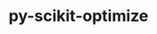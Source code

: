 ---
title: "py-scikit-optimize"
layout: cache
categories: [package, develop]
meta: {"versions": ["0.9.0"], "compilers": ["gcc@=11.1.0", "gcc@=11.4.0", "gcc@=9.4.0", "oneapi@=2023.2.0", "oneapi@=2023.2.1"], "oss": ["ubuntu20.04"], "platforms": ["linux"], "targets": ["aarch64", "neoverse_v1", "ppc64le", "x86_64_v3"], "stacks": ["e4s", "e4s-arm", "e4s-neoverse_v1", "e4s-oneapi", "e4s-power", "root"], "num_specs": 96, "num_specs_by_stack": {"e4s-arm": 10, "root": 96, "e4s-neoverse_v1": 13, "e4s-power": 25, "e4s": 22, "e4s-oneapi": 26}}
spec_details: [{"hash": "ignj5ngmscpffqz3t645jokeskk6sgs4", "compiler": "gcc@=11.4.0", "versions": ["0.9.0"], "os": "ubuntu20.04", "platform": "linux", "target": "aarch64", "variants": ["build_system=python_pip", "patches=21f43c9", "+plots"], "stacks": ["e4s-arm", "root"], "size": "-", "tarball": "https://binaries.spack.io/develop/build_cache/linux-ubuntu20.04-aarch64/gcc-11.4.0/py-scikit-optimize-0.9.0/linux-ubuntu20.04-aarch64-gcc-11.4.0-py-scikit-optimize-0.9.0-ignj5ngmscpffqz3t645jokeskk6sgs4.spack"}, {"hash": "rl2klfagx5syjgapat5ss6lr4p7snta7", "compiler": "gcc@=11.4.0", "versions": ["0.9.0"], "os": "ubuntu20.04", "platform": "linux", "target": "aarch64", "variants": ["build_system=python_pip", "patches=21f43c9", "+plots"], "stacks": ["e4s-arm", "root"], "size": "-", "tarball": "https://binaries.spack.io/develop/build_cache/linux-ubuntu20.04-aarch64/gcc-11.4.0/py-scikit-optimize-0.9.0/linux-ubuntu20.04-aarch64-gcc-11.4.0-py-scikit-optimize-0.9.0-rl2klfagx5syjgapat5ss6lr4p7snta7.spack"}, {"hash": "43fnstl73p2hewftf42f6bmxvawtt6ai", "compiler": "gcc@=11.4.0", "versions": ["0.9.0"], "os": "ubuntu20.04", "platform": "linux", "target": "aarch64", "variants": ["build_system=python_pip", "patches=21f43c9", "+plots"], "stacks": ["e4s-arm", "root"], "size": "-", "tarball": "https://binaries.spack.io/develop/build_cache/linux-ubuntu20.04-aarch64/gcc-11.4.0/py-scikit-optimize-0.9.0/linux-ubuntu20.04-aarch64-gcc-11.4.0-py-scikit-optimize-0.9.0-43fnstl73p2hewftf42f6bmxvawtt6ai.spack"}, {"hash": "atlo2znl2x63u3niqty6mt7e2lyp5izd", "compiler": "gcc@=11.4.0", "versions": ["0.9.0"], "os": "ubuntu20.04", "platform": "linux", "target": "aarch64", "variants": ["build_system=python_pip", "patches=21f43c9", "+plots"], "stacks": ["e4s-arm", "root"], "size": "-", "tarball": "https://binaries.spack.io/develop/build_cache/linux-ubuntu20.04-aarch64/gcc-11.4.0/py-scikit-optimize-0.9.0/linux-ubuntu20.04-aarch64-gcc-11.4.0-py-scikit-optimize-0.9.0-atlo2znl2x63u3niqty6mt7e2lyp5izd.spack"}, {"hash": "m6a56q77ksixu5ejjagd4kw4lihmg6ej", "compiler": "gcc@=11.4.0", "versions": ["0.9.0"], "os": "ubuntu20.04", "platform": "linux", "target": "aarch64", "variants": ["build_system=python_pip", "patches=21f43c9", "+plots"], "stacks": ["e4s-arm", "root"], "size": "-", "tarball": "https://binaries.spack.io/develop/build_cache/linux-ubuntu20.04-aarch64/gcc-11.4.0/py-scikit-optimize-0.9.0/linux-ubuntu20.04-aarch64-gcc-11.4.0-py-scikit-optimize-0.9.0-m6a56q77ksixu5ejjagd4kw4lihmg6ej.spack"}, {"hash": "2derenjr3hdxjjct5p4rn46vvakz66fk", "compiler": "gcc@=11.4.0", "versions": ["0.9.0"], "os": "ubuntu20.04", "platform": "linux", "target": "aarch64", "variants": ["build_system=python_pip", "patches=21f43c9", "+plots"], "stacks": ["e4s-arm", "root"], "size": "-", "tarball": "https://binaries.spack.io/develop/build_cache/linux-ubuntu20.04-aarch64/gcc-11.4.0/py-scikit-optimize-0.9.0/linux-ubuntu20.04-aarch64-gcc-11.4.0-py-scikit-optimize-0.9.0-2derenjr3hdxjjct5p4rn46vvakz66fk.spack"}, {"hash": "5ejyfr3q3fhmtltl4hehlciynfc523om", "compiler": "gcc@=11.4.0", "versions": ["0.9.0"], "os": "ubuntu20.04", "platform": "linux", "target": "aarch64", "variants": ["build_system=python_pip", "patches=21f43c9", "+plots"], "stacks": ["e4s-arm", "root"], "size": "-", "tarball": "https://binaries.spack.io/develop/build_cache/linux-ubuntu20.04-aarch64/gcc-11.4.0/py-scikit-optimize-0.9.0/linux-ubuntu20.04-aarch64-gcc-11.4.0-py-scikit-optimize-0.9.0-5ejyfr3q3fhmtltl4hehlciynfc523om.spack"}, {"hash": "zr5qirflk5m3oc4k7xwem25lbmfksdbl", "compiler": "gcc@=11.4.0", "versions": ["0.9.0"], "os": "ubuntu20.04", "platform": "linux", "target": "aarch64", "variants": ["build_system=python_pip", "patches=21f43c9", "+plots"], "stacks": ["e4s-arm", "root"], "size": "-", "tarball": "https://binaries.spack.io/develop/build_cache/linux-ubuntu20.04-aarch64/gcc-11.4.0/py-scikit-optimize-0.9.0/linux-ubuntu20.04-aarch64-gcc-11.4.0-py-scikit-optimize-0.9.0-zr5qirflk5m3oc4k7xwem25lbmfksdbl.spack"}, {"hash": "zx763jprubrzo4nqmvanepveahhggnfp", "compiler": "gcc@=11.4.0", "versions": ["0.9.0"], "os": "ubuntu20.04", "platform": "linux", "target": "aarch64", "variants": ["build_system=python_pip", "patches=21f43c9", "+plots"], "stacks": ["e4s-arm", "root"], "size": "-", "tarball": "https://binaries.spack.io/develop/build_cache/linux-ubuntu20.04-aarch64/gcc-11.4.0/py-scikit-optimize-0.9.0/linux-ubuntu20.04-aarch64-gcc-11.4.0-py-scikit-optimize-0.9.0-zx763jprubrzo4nqmvanepveahhggnfp.spack"}, {"hash": "3cm46u5jeq4fwwr4porb6das4x6qd337", "compiler": "gcc@=11.4.0", "versions": ["0.9.0"], "os": "ubuntu20.04", "platform": "linux", "target": "aarch64", "variants": ["build_system=python_pip", "patches=21f43c9", "+plots"], "stacks": ["e4s-arm", "root"], "size": "-", "tarball": "https://binaries.spack.io/develop/build_cache/linux-ubuntu20.04-aarch64/gcc-11.4.0/py-scikit-optimize-0.9.0/linux-ubuntu20.04-aarch64-gcc-11.4.0-py-scikit-optimize-0.9.0-3cm46u5jeq4fwwr4porb6das4x6qd337.spack"}, {"hash": "npvh64drdb5pc3w75h3eqziagml3ncke", "compiler": "gcc@=11.4.0", "versions": ["0.9.0"], "os": "ubuntu20.04", "platform": "linux", "target": "neoverse_v1", "variants": ["build_system=python_pip", "patches=21f43c9", "+plots"], "stacks": ["e4s-neoverse_v1", "root"], "size": "-", "tarball": "https://binaries.spack.io/develop/build_cache/linux-ubuntu20.04-neoverse_v1/gcc-11.4.0/py-scikit-optimize-0.9.0/linux-ubuntu20.04-neoverse_v1-gcc-11.4.0-py-scikit-optimize-0.9.0-npvh64drdb5pc3w75h3eqziagml3ncke.spack"}, {"hash": "q2gehjpn25meh7loe3o3lurho3hmdk57", "compiler": "gcc@=11.4.0", "versions": ["0.9.0"], "os": "ubuntu20.04", "platform": "linux", "target": "neoverse_v1", "variants": ["build_system=python_pip", "patches=21f43c9", "+plots"], "stacks": ["e4s-neoverse_v1", "root"], "size": "-", "tarball": "https://binaries.spack.io/develop/build_cache/linux-ubuntu20.04-neoverse_v1/gcc-11.4.0/py-scikit-optimize-0.9.0/linux-ubuntu20.04-neoverse_v1-gcc-11.4.0-py-scikit-optimize-0.9.0-q2gehjpn25meh7loe3o3lurho3hmdk57.spack"}, {"hash": "vdg22buyx565gods4gmtlqjjwk6ywbtd", "compiler": "gcc@=11.4.0", "versions": ["0.9.0"], "os": "ubuntu20.04", "platform": "linux", "target": "neoverse_v1", "variants": ["build_system=python_pip", "patches=21f43c9", "+plots"], "stacks": ["e4s-neoverse_v1", "root"], "size": "-", "tarball": "https://binaries.spack.io/develop/build_cache/linux-ubuntu20.04-neoverse_v1/gcc-11.4.0/py-scikit-optimize-0.9.0/linux-ubuntu20.04-neoverse_v1-gcc-11.4.0-py-scikit-optimize-0.9.0-vdg22buyx565gods4gmtlqjjwk6ywbtd.spack"}, {"hash": "n52o2yxv6noq2prjvoh75kcxlhrs37tt", "compiler": "gcc@=11.4.0", "versions": ["0.9.0"], "os": "ubuntu20.04", "platform": "linux", "target": "neoverse_v1", "variants": ["build_system=python_pip", "patches=21f43c9", "+plots"], "stacks": ["e4s-neoverse_v1", "root"], "size": "-", "tarball": "https://binaries.spack.io/develop/build_cache/linux-ubuntu20.04-neoverse_v1/gcc-11.4.0/py-scikit-optimize-0.9.0/linux-ubuntu20.04-neoverse_v1-gcc-11.4.0-py-scikit-optimize-0.9.0-n52o2yxv6noq2prjvoh75kcxlhrs37tt.spack"}, {"hash": "zmw4l5hievo2aybubztfwzj74zyfcgrb", "compiler": "gcc@=11.4.0", "versions": ["0.9.0"], "os": "ubuntu20.04", "platform": "linux", "target": "neoverse_v1", "variants": ["build_system=python_pip", "patches=21f43c9", "+plots"], "stacks": ["e4s-neoverse_v1", "root"], "size": "-", "tarball": "https://binaries.spack.io/develop/build_cache/linux-ubuntu20.04-neoverse_v1/gcc-11.4.0/py-scikit-optimize-0.9.0/linux-ubuntu20.04-neoverse_v1-gcc-11.4.0-py-scikit-optimize-0.9.0-zmw4l5hievo2aybubztfwzj74zyfcgrb.spack"}, {"hash": "v5ulmjnjfpq3sob2jvpxncnho7fm2qxo", "compiler": "gcc@=11.4.0", "versions": ["0.9.0"], "os": "ubuntu20.04", "platform": "linux", "target": "neoverse_v1", "variants": ["build_system=python_pip", "patches=21f43c9", "+plots"], "stacks": ["e4s-neoverse_v1", "root"], "size": "-", "tarball": "https://binaries.spack.io/develop/build_cache/linux-ubuntu20.04-neoverse_v1/gcc-11.4.0/py-scikit-optimize-0.9.0/linux-ubuntu20.04-neoverse_v1-gcc-11.4.0-py-scikit-optimize-0.9.0-v5ulmjnjfpq3sob2jvpxncnho7fm2qxo.spack"}, {"hash": "a55oymah7gy25yros7jlrtcqlfnc2bn4", "compiler": "gcc@=11.4.0", "versions": ["0.9.0"], "os": "ubuntu20.04", "platform": "linux", "target": "neoverse_v1", "variants": ["build_system=python_pip", "patches=21f43c9", "+plots"], "stacks": ["e4s-neoverse_v1", "root"], "size": "-", "tarball": "https://binaries.spack.io/develop/build_cache/linux-ubuntu20.04-neoverse_v1/gcc-11.4.0/py-scikit-optimize-0.9.0/linux-ubuntu20.04-neoverse_v1-gcc-11.4.0-py-scikit-optimize-0.9.0-a55oymah7gy25yros7jlrtcqlfnc2bn4.spack"}, {"hash": "l6dmeyk5fwyr3i6bhnkxnzg3m7jljr4v", "compiler": "gcc@=11.4.0", "versions": ["0.9.0"], "os": "ubuntu20.04", "platform": "linux", "target": "neoverse_v1", "variants": ["build_system=python_pip", "patches=21f43c9", "+plots"], "stacks": ["e4s-neoverse_v1", "root"], "size": "-", "tarball": "https://binaries.spack.io/develop/build_cache/linux-ubuntu20.04-neoverse_v1/gcc-11.4.0/py-scikit-optimize-0.9.0/linux-ubuntu20.04-neoverse_v1-gcc-11.4.0-py-scikit-optimize-0.9.0-l6dmeyk5fwyr3i6bhnkxnzg3m7jljr4v.spack"}, {"hash": "ly2xgm5uid5sg3r6x7rs2twocqghxdh2", "compiler": "gcc@=11.4.0", "versions": ["0.9.0"], "os": "ubuntu20.04", "platform": "linux", "target": "neoverse_v1", "variants": ["build_system=python_pip", "patches=21f43c9", "+plots"], "stacks": ["e4s-neoverse_v1", "root"], "size": "-", "tarball": "https://binaries.spack.io/develop/build_cache/linux-ubuntu20.04-neoverse_v1/gcc-11.4.0/py-scikit-optimize-0.9.0/linux-ubuntu20.04-neoverse_v1-gcc-11.4.0-py-scikit-optimize-0.9.0-ly2xgm5uid5sg3r6x7rs2twocqghxdh2.spack"}, {"hash": "vk6lmjuhxlqipnne3jre7w6bvbqh2lv5", "compiler": "gcc@=11.4.0", "versions": ["0.9.0"], "os": "ubuntu20.04", "platform": "linux", "target": "neoverse_v1", "variants": ["build_system=python_pip", "patches=21f43c9", "+plots"], "stacks": ["e4s-neoverse_v1", "root"], "size": "-", "tarball": "https://binaries.spack.io/develop/build_cache/linux-ubuntu20.04-neoverse_v1/gcc-11.4.0/py-scikit-optimize-0.9.0/linux-ubuntu20.04-neoverse_v1-gcc-11.4.0-py-scikit-optimize-0.9.0-vk6lmjuhxlqipnne3jre7w6bvbqh2lv5.spack"}, {"hash": "mbbsb63momchghhlv36chgzbdszk63br", "compiler": "gcc@=11.4.0", "versions": ["0.9.0"], "os": "ubuntu20.04", "platform": "linux", "target": "neoverse_v1", "variants": ["build_system=python_pip", "patches=21f43c9", "+plots"], "stacks": ["e4s-neoverse_v1", "root"], "size": "-", "tarball": "https://binaries.spack.io/develop/build_cache/linux-ubuntu20.04-neoverse_v1/gcc-11.4.0/py-scikit-optimize-0.9.0/linux-ubuntu20.04-neoverse_v1-gcc-11.4.0-py-scikit-optimize-0.9.0-mbbsb63momchghhlv36chgzbdszk63br.spack"}, {"hash": "5vdthiasqjb6hij4ojmt24bslm4jocsa", "compiler": "gcc@=11.4.0", "versions": ["0.9.0"], "os": "ubuntu20.04", "platform": "linux", "target": "neoverse_v1", "variants": ["build_system=python_pip", "patches=21f43c9", "+plots"], "stacks": ["e4s-neoverse_v1", "root"], "size": "-", "tarball": "https://binaries.spack.io/develop/build_cache/linux-ubuntu20.04-neoverse_v1/gcc-11.4.0/py-scikit-optimize-0.9.0/linux-ubuntu20.04-neoverse_v1-gcc-11.4.0-py-scikit-optimize-0.9.0-5vdthiasqjb6hij4ojmt24bslm4jocsa.spack"}, {"hash": "zzwprdpdgu5s46sugoix3elegtp3p2sv", "compiler": "gcc@=11.4.0", "versions": ["0.9.0"], "os": "ubuntu20.04", "platform": "linux", "target": "neoverse_v1", "variants": ["build_system=python_pip", "patches=21f43c9", "+plots"], "stacks": ["e4s-neoverse_v1", "root"], "size": "-", "tarball": "https://binaries.spack.io/develop/build_cache/linux-ubuntu20.04-neoverse_v1/gcc-11.4.0/py-scikit-optimize-0.9.0/linux-ubuntu20.04-neoverse_v1-gcc-11.4.0-py-scikit-optimize-0.9.0-zzwprdpdgu5s46sugoix3elegtp3p2sv.spack"}, {"hash": "fadrx3rhprs4rhox7fasup5dkfxksjak", "compiler": "gcc@=11.1.0", "versions": ["0.9.0"], "os": "ubuntu20.04", "platform": "linux", "target": "ppc64le", "variants": ["build_system=python_pip", "patches=21f43c9", "+plots"], "stacks": ["e4s-power", "root"], "size": "-", "tarball": "https://binaries.spack.io/develop/build_cache/linux-ubuntu20.04-ppc64le/gcc-11.1.0/py-scikit-optimize-0.9.0/linux-ubuntu20.04-ppc64le-gcc-11.1.0-py-scikit-optimize-0.9.0-fadrx3rhprs4rhox7fasup5dkfxksjak.spack"}, {"hash": "5jpro5c4w7brz5zkhh4cjslu3nbtkvhy", "compiler": "gcc@=9.4.0", "versions": ["0.9.0"], "os": "ubuntu20.04", "platform": "linux", "target": "ppc64le", "variants": ["build_system=python_pip", "patches=21f43c9", "+plots"], "stacks": ["e4s-power", "root"], "size": "-", "tarball": "https://binaries.spack.io/develop/build_cache/linux-ubuntu20.04-ppc64le/gcc-9.4.0/py-scikit-optimize-0.9.0/linux-ubuntu20.04-ppc64le-gcc-9.4.0-py-scikit-optimize-0.9.0-5jpro5c4w7brz5zkhh4cjslu3nbtkvhy.spack"}, {"hash": "rywdxs63pokzd4cwwhn4bfhninv6hqk6", "compiler": "gcc@=9.4.0", "versions": ["0.9.0"], "os": "ubuntu20.04", "platform": "linux", "target": "ppc64le", "variants": ["build_system=python_pip", "patches=21f43c9", "+plots"], "stacks": ["e4s-power", "root"], "size": "-", "tarball": "https://binaries.spack.io/develop/build_cache/linux-ubuntu20.04-ppc64le/gcc-9.4.0/py-scikit-optimize-0.9.0/linux-ubuntu20.04-ppc64le-gcc-9.4.0-py-scikit-optimize-0.9.0-rywdxs63pokzd4cwwhn4bfhninv6hqk6.spack"}, {"hash": "flni4wgp5cs2ajplwgvzl5pxabf3eaq6", "compiler": "gcc@=9.4.0", "versions": ["0.9.0"], "os": "ubuntu20.04", "platform": "linux", "target": "ppc64le", "variants": ["build_system=python_pip", "patches=21f43c9", "+plots"], "stacks": ["e4s-power", "root"], "size": "-", "tarball": "https://binaries.spack.io/develop/build_cache/linux-ubuntu20.04-ppc64le/gcc-9.4.0/py-scikit-optimize-0.9.0/linux-ubuntu20.04-ppc64le-gcc-9.4.0-py-scikit-optimize-0.9.0-flni4wgp5cs2ajplwgvzl5pxabf3eaq6.spack"}, {"hash": "o4ioo325rvpbwmdj5wwyphxcq5unkl3z", "compiler": "gcc@=9.4.0", "versions": ["0.9.0"], "os": "ubuntu20.04", "platform": "linux", "target": "ppc64le", "variants": ["build_system=python_pip", "patches=21f43c9", "+plots"], "stacks": ["e4s-power", "root"], "size": "-", "tarball": "https://binaries.spack.io/develop/build_cache/linux-ubuntu20.04-ppc64le/gcc-9.4.0/py-scikit-optimize-0.9.0/linux-ubuntu20.04-ppc64le-gcc-9.4.0-py-scikit-optimize-0.9.0-o4ioo325rvpbwmdj5wwyphxcq5unkl3z.spack"}, {"hash": "qdl42nrl3stnipxkmby4je6cit4v3mkr", "compiler": "gcc@=9.4.0", "versions": ["0.9.0"], "os": "ubuntu20.04", "platform": "linux", "target": "ppc64le", "variants": ["build_system=python_pip", "patches=21f43c9", "+plots"], "stacks": ["e4s-power", "root"], "size": "-", "tarball": "https://binaries.spack.io/develop/build_cache/linux-ubuntu20.04-ppc64le/gcc-9.4.0/py-scikit-optimize-0.9.0/linux-ubuntu20.04-ppc64le-gcc-9.4.0-py-scikit-optimize-0.9.0-qdl42nrl3stnipxkmby4je6cit4v3mkr.spack"}, {"hash": "m3mgpo7idyx4jnoy2fhe53fxwbkcpmat", "compiler": "gcc@=9.4.0", "versions": ["0.9.0"], "os": "ubuntu20.04", "platform": "linux", "target": "ppc64le", "variants": ["build_system=python_pip", "patches=21f43c9", "+plots"], "stacks": ["e4s-power", "root"], "size": "-", "tarball": "https://binaries.spack.io/develop/build_cache/linux-ubuntu20.04-ppc64le/gcc-9.4.0/py-scikit-optimize-0.9.0/linux-ubuntu20.04-ppc64le-gcc-9.4.0-py-scikit-optimize-0.9.0-m3mgpo7idyx4jnoy2fhe53fxwbkcpmat.spack"}, {"hash": "nfuiele2r6thz57icxzkkwmukvoaruvt", "compiler": "gcc@=9.4.0", "versions": ["0.9.0"], "os": "ubuntu20.04", "platform": "linux", "target": "ppc64le", "variants": ["build_system=python_pip", "patches=21f43c9", "+plots"], "stacks": ["e4s-power", "root"], "size": "-", "tarball": "https://binaries.spack.io/develop/build_cache/linux-ubuntu20.04-ppc64le/gcc-9.4.0/py-scikit-optimize-0.9.0/linux-ubuntu20.04-ppc64le-gcc-9.4.0-py-scikit-optimize-0.9.0-nfuiele2r6thz57icxzkkwmukvoaruvt.spack"}, {"hash": "ixfgimbypzvd7vb2gypecwe6hrtacyvt", "compiler": "gcc@=9.4.0", "versions": ["0.9.0"], "os": "ubuntu20.04", "platform": "linux", "target": "ppc64le", "variants": ["build_system=python_pip", "patches=21f43c9", "+plots"], "stacks": ["e4s-power", "root"], "size": "-", "tarball": "https://binaries.spack.io/develop/build_cache/linux-ubuntu20.04-ppc64le/gcc-9.4.0/py-scikit-optimize-0.9.0/linux-ubuntu20.04-ppc64le-gcc-9.4.0-py-scikit-optimize-0.9.0-ixfgimbypzvd7vb2gypecwe6hrtacyvt.spack"}, {"hash": "6kmr6jbuwwnexr7oc665nqthulaucg2h", "compiler": "gcc@=9.4.0", "versions": ["0.9.0"], "os": "ubuntu20.04", "platform": "linux", "target": "ppc64le", "variants": ["build_system=python_pip", "patches=21f43c9", "+plots"], "stacks": ["e4s-power", "root"], "size": "-", "tarball": "https://binaries.spack.io/develop/build_cache/linux-ubuntu20.04-ppc64le/gcc-9.4.0/py-scikit-optimize-0.9.0/linux-ubuntu20.04-ppc64le-gcc-9.4.0-py-scikit-optimize-0.9.0-6kmr6jbuwwnexr7oc665nqthulaucg2h.spack"}, {"hash": "6pzfxhdodn4zn675wjhbfot5owktyn7q", "compiler": "gcc@=9.4.0", "versions": ["0.9.0"], "os": "ubuntu20.04", "platform": "linux", "target": "ppc64le", "variants": ["build_system=python_pip", "patches=21f43c9", "+plots"], "stacks": ["e4s-power", "root"], "size": "-", "tarball": "https://binaries.spack.io/develop/build_cache/linux-ubuntu20.04-ppc64le/gcc-9.4.0/py-scikit-optimize-0.9.0/linux-ubuntu20.04-ppc64le-gcc-9.4.0-py-scikit-optimize-0.9.0-6pzfxhdodn4zn675wjhbfot5owktyn7q.spack"}, {"hash": "c6unihcimhdsfubjgkz2oyahsugspup2", "compiler": "gcc@=9.4.0", "versions": ["0.9.0"], "os": "ubuntu20.04", "platform": "linux", "target": "ppc64le", "variants": ["build_system=python_pip", "patches=21f43c9", "+plots"], "stacks": ["e4s-power", "root"], "size": "-", "tarball": "https://binaries.spack.io/develop/build_cache/linux-ubuntu20.04-ppc64le/gcc-9.4.0/py-scikit-optimize-0.9.0/linux-ubuntu20.04-ppc64le-gcc-9.4.0-py-scikit-optimize-0.9.0-c6unihcimhdsfubjgkz2oyahsugspup2.spack"}, {"hash": "hmy3y7y5pzhqusk2itveam363ngknz5f", "compiler": "gcc@=9.4.0", "versions": ["0.9.0"], "os": "ubuntu20.04", "platform": "linux", "target": "ppc64le", "variants": ["build_system=python_pip", "patches=21f43c9", "+plots"], "stacks": ["e4s-power", "root"], "size": "-", "tarball": "https://binaries.spack.io/develop/build_cache/linux-ubuntu20.04-ppc64le/gcc-9.4.0/py-scikit-optimize-0.9.0/linux-ubuntu20.04-ppc64le-gcc-9.4.0-py-scikit-optimize-0.9.0-hmy3y7y5pzhqusk2itveam363ngknz5f.spack"}, {"hash": "qcwgkfwy4jwxbzjybnnrit2dcb3rwmbt", "compiler": "gcc@=9.4.0", "versions": ["0.9.0"], "os": "ubuntu20.04", "platform": "linux", "target": "ppc64le", "variants": ["build_system=python_pip", "patches=21f43c9", "+plots"], "stacks": ["e4s-power", "root"], "size": "-", "tarball": "https://binaries.spack.io/develop/build_cache/linux-ubuntu20.04-ppc64le/gcc-9.4.0/py-scikit-optimize-0.9.0/linux-ubuntu20.04-ppc64le-gcc-9.4.0-py-scikit-optimize-0.9.0-qcwgkfwy4jwxbzjybnnrit2dcb3rwmbt.spack"}, {"hash": "kd23usam6kjcv3ffkv2zy25573vt5hqb", "compiler": "gcc@=9.4.0", "versions": ["0.9.0"], "os": "ubuntu20.04", "platform": "linux", "target": "ppc64le", "variants": ["build_system=python_pip", "patches=21f43c9", "+plots"], "stacks": ["e4s-power", "root"], "size": "-", "tarball": "https://binaries.spack.io/develop/build_cache/linux-ubuntu20.04-ppc64le/gcc-9.4.0/py-scikit-optimize-0.9.0/linux-ubuntu20.04-ppc64le-gcc-9.4.0-py-scikit-optimize-0.9.0-kd23usam6kjcv3ffkv2zy25573vt5hqb.spack"}, {"hash": "wbyhspb4l7lh4neszi6cco6vnl6pzzmc", "compiler": "gcc@=9.4.0", "versions": ["0.9.0"], "os": "ubuntu20.04", "platform": "linux", "target": "ppc64le", "variants": ["build_system=python_pip", "patches=21f43c9", "+plots"], "stacks": ["e4s-power", "root"], "size": "-", "tarball": "https://binaries.spack.io/develop/build_cache/linux-ubuntu20.04-ppc64le/gcc-9.4.0/py-scikit-optimize-0.9.0/linux-ubuntu20.04-ppc64le-gcc-9.4.0-py-scikit-optimize-0.9.0-wbyhspb4l7lh4neszi6cco6vnl6pzzmc.spack"}, {"hash": "3y6izemdighwgzxf7e5zmjdmkbkiwa7p", "compiler": "gcc@=9.4.0", "versions": ["0.9.0"], "os": "ubuntu20.04", "platform": "linux", "target": "ppc64le", "variants": ["build_system=python_pip", "patches=21f43c9", "+plots"], "stacks": ["e4s-power", "root"], "size": "-", "tarball": "https://binaries.spack.io/develop/build_cache/linux-ubuntu20.04-ppc64le/gcc-9.4.0/py-scikit-optimize-0.9.0/linux-ubuntu20.04-ppc64le-gcc-9.4.0-py-scikit-optimize-0.9.0-3y6izemdighwgzxf7e5zmjdmkbkiwa7p.spack"}, {"hash": "hqrhteqhmvaz3bgct6dht755gzzhxu3e", "compiler": "gcc@=9.4.0", "versions": ["0.9.0"], "os": "ubuntu20.04", "platform": "linux", "target": "ppc64le", "variants": ["build_system=python_pip", "patches=21f43c9", "+plots"], "stacks": ["e4s-power", "root"], "size": "-", "tarball": "https://binaries.spack.io/develop/build_cache/linux-ubuntu20.04-ppc64le/gcc-9.4.0/py-scikit-optimize-0.9.0/linux-ubuntu20.04-ppc64le-gcc-9.4.0-py-scikit-optimize-0.9.0-hqrhteqhmvaz3bgct6dht755gzzhxu3e.spack"}, {"hash": "7g6g3hvmivu4v5aiovpzcmgxyvzoweck", "compiler": "gcc@=9.4.0", "versions": ["0.9.0"], "os": "ubuntu20.04", "platform": "linux", "target": "ppc64le", "variants": ["build_system=python_pip", "patches=21f43c9", "+plots"], "stacks": ["e4s-power", "root"], "size": "-", "tarball": "https://binaries.spack.io/develop/build_cache/linux-ubuntu20.04-ppc64le/gcc-9.4.0/py-scikit-optimize-0.9.0/linux-ubuntu20.04-ppc64le-gcc-9.4.0-py-scikit-optimize-0.9.0-7g6g3hvmivu4v5aiovpzcmgxyvzoweck.spack"}, {"hash": "gf6f4i7clzkmxakckhfccen466worpi6", "compiler": "gcc@=9.4.0", "versions": ["0.9.0"], "os": "ubuntu20.04", "platform": "linux", "target": "ppc64le", "variants": ["build_system=python_pip", "patches=21f43c9", "+plots"], "stacks": ["e4s-power", "root"], "size": "-", "tarball": "https://binaries.spack.io/develop/build_cache/linux-ubuntu20.04-ppc64le/gcc-9.4.0/py-scikit-optimize-0.9.0/linux-ubuntu20.04-ppc64le-gcc-9.4.0-py-scikit-optimize-0.9.0-gf6f4i7clzkmxakckhfccen466worpi6.spack"}, {"hash": "y4spdgtc7sgh4anli5cjrxq5t6wir6pm", "compiler": "gcc@=9.4.0", "versions": ["0.9.0"], "os": "ubuntu20.04", "platform": "linux", "target": "ppc64le", "variants": ["build_system=python_pip", "patches=21f43c9", "+plots"], "stacks": ["e4s-power", "root"], "size": "-", "tarball": "https://binaries.spack.io/develop/build_cache/linux-ubuntu20.04-ppc64le/gcc-9.4.0/py-scikit-optimize-0.9.0/linux-ubuntu20.04-ppc64le-gcc-9.4.0-py-scikit-optimize-0.9.0-y4spdgtc7sgh4anli5cjrxq5t6wir6pm.spack"}, {"hash": "36vcnfihr6rzglny7vextrivapdk7f45", "compiler": "gcc@=9.4.0", "versions": ["0.9.0"], "os": "ubuntu20.04", "platform": "linux", "target": "ppc64le", "variants": ["build_system=python_pip", "patches=21f43c9", "+plots"], "stacks": ["e4s-power", "root"], "size": "-", "tarball": "https://binaries.spack.io/develop/build_cache/linux-ubuntu20.04-ppc64le/gcc-9.4.0/py-scikit-optimize-0.9.0/linux-ubuntu20.04-ppc64le-gcc-9.4.0-py-scikit-optimize-0.9.0-36vcnfihr6rzglny7vextrivapdk7f45.spack"}, {"hash": "oktnyapowmqfbyiw6z4rofjgrtwbqgxn", "compiler": "gcc@=9.4.0", "versions": ["0.9.0"], "os": "ubuntu20.04", "platform": "linux", "target": "ppc64le", "variants": ["build_system=python_pip", "patches=21f43c9", "+plots"], "stacks": ["e4s-power", "root"], "size": "-", "tarball": "https://binaries.spack.io/develop/build_cache/linux-ubuntu20.04-ppc64le/gcc-9.4.0/py-scikit-optimize-0.9.0/linux-ubuntu20.04-ppc64le-gcc-9.4.0-py-scikit-optimize-0.9.0-oktnyapowmqfbyiw6z4rofjgrtwbqgxn.spack"}, {"hash": "ytgscalx2v2qjo47izycfbft4nqq74dq", "compiler": "gcc@=9.4.0", "versions": ["0.9.0"], "os": "ubuntu20.04", "platform": "linux", "target": "ppc64le", "variants": ["build_system=python_pip", "patches=21f43c9", "+plots"], "stacks": ["e4s-power", "root"], "size": "-", "tarball": "https://binaries.spack.io/develop/build_cache/linux-ubuntu20.04-ppc64le/gcc-9.4.0/py-scikit-optimize-0.9.0/linux-ubuntu20.04-ppc64le-gcc-9.4.0-py-scikit-optimize-0.9.0-ytgscalx2v2qjo47izycfbft4nqq74dq.spack"}, {"hash": "3noikxmprf5xj5325e75bntpbdnjlfe7", "compiler": "gcc@=9.4.0", "versions": ["0.9.0"], "os": "ubuntu20.04", "platform": "linux", "target": "ppc64le", "variants": ["build_system=python_pip", "patches=21f43c9", "+plots"], "stacks": ["e4s-power", "root"], "size": "-", "tarball": "https://binaries.spack.io/develop/build_cache/linux-ubuntu20.04-ppc64le/gcc-9.4.0/py-scikit-optimize-0.9.0/linux-ubuntu20.04-ppc64le-gcc-9.4.0-py-scikit-optimize-0.9.0-3noikxmprf5xj5325e75bntpbdnjlfe7.spack"}, {"hash": "v6zmglrt4iowyo5iuu3c4gkdjee7coml", "compiler": "gcc@=11.1.0", "versions": ["0.9.0"], "os": "ubuntu20.04", "platform": "linux", "target": "x86_64_v3", "variants": ["build_system=python_pip", "patches=21f43c9", "+plots"], "stacks": ["e4s", "root"], "size": "-", "tarball": "https://binaries.spack.io/develop/build_cache/linux-ubuntu20.04-x86_64_v3/gcc-11.1.0/py-scikit-optimize-0.9.0/linux-ubuntu20.04-x86_64_v3-gcc-11.1.0-py-scikit-optimize-0.9.0-v6zmglrt4iowyo5iuu3c4gkdjee7coml.spack"}, {"hash": "bzdyq4drla37mrm6fghi6gf2rzzxnfjx", "compiler": "gcc@=11.4.0", "versions": ["0.9.0"], "os": "ubuntu20.04", "platform": "linux", "target": "x86_64_v3", "variants": ["build_system=python_pip", "patches=21f43c9", "+plots"], "stacks": ["e4s", "root"], "size": "-", "tarball": "https://binaries.spack.io/develop/build_cache/linux-ubuntu20.04-x86_64_v3/gcc-11.4.0/py-scikit-optimize-0.9.0/linux-ubuntu20.04-x86_64_v3-gcc-11.4.0-py-scikit-optimize-0.9.0-bzdyq4drla37mrm6fghi6gf2rzzxnfjx.spack"}, {"hash": "j6ssc3dlkuavvsbmrennkxehm5pw3lg6", "compiler": "gcc@=11.4.0", "versions": ["0.9.0"], "os": "ubuntu20.04", "platform": "linux", "target": "x86_64_v3", "variants": ["build_system=python_pip", "patches=21f43c9", "+plots"], "stacks": ["e4s", "root"], "size": "-", "tarball": "https://binaries.spack.io/develop/build_cache/linux-ubuntu20.04-x86_64_v3/gcc-11.4.0/py-scikit-optimize-0.9.0/linux-ubuntu20.04-x86_64_v3-gcc-11.4.0-py-scikit-optimize-0.9.0-j6ssc3dlkuavvsbmrennkxehm5pw3lg6.spack"}, {"hash": "febw6q7ymusnulis525w7lfnc7z3ixw5", "compiler": "gcc@=11.4.0", "versions": ["0.9.0"], "os": "ubuntu20.04", "platform": "linux", "target": "x86_64_v3", "variants": ["build_system=python_pip", "patches=21f43c9", "+plots"], "stacks": ["e4s", "root"], "size": "-", "tarball": "https://binaries.spack.io/develop/build_cache/linux-ubuntu20.04-x86_64_v3/gcc-11.4.0/py-scikit-optimize-0.9.0/linux-ubuntu20.04-x86_64_v3-gcc-11.4.0-py-scikit-optimize-0.9.0-febw6q7ymusnulis525w7lfnc7z3ixw5.spack"}, {"hash": "fedwgl23fesd3ugxc6hizevngc7j2tcn", "compiler": "gcc@=11.4.0", "versions": ["0.9.0"], "os": "ubuntu20.04", "platform": "linux", "target": "x86_64_v3", "variants": ["build_system=python_pip", "patches=21f43c9", "+plots"], "stacks": ["e4s", "root"], "size": "-", "tarball": "https://binaries.spack.io/develop/build_cache/linux-ubuntu20.04-x86_64_v3/gcc-11.4.0/py-scikit-optimize-0.9.0/linux-ubuntu20.04-x86_64_v3-gcc-11.4.0-py-scikit-optimize-0.9.0-fedwgl23fesd3ugxc6hizevngc7j2tcn.spack"}, {"hash": "lr5bga5jxnim7ni7mueyh32zr6xekmgx", "compiler": "gcc@=11.4.0", "versions": ["0.9.0"], "os": "ubuntu20.04", "platform": "linux", "target": "x86_64_v3", "variants": ["build_system=python_pip", "patches=21f43c9", "+plots"], "stacks": ["e4s", "root"], "size": "-", "tarball": "https://binaries.spack.io/develop/build_cache/linux-ubuntu20.04-x86_64_v3/gcc-11.4.0/py-scikit-optimize-0.9.0/linux-ubuntu20.04-x86_64_v3-gcc-11.4.0-py-scikit-optimize-0.9.0-lr5bga5jxnim7ni7mueyh32zr6xekmgx.spack"}, {"hash": "3nyvqd3uoclc6sry54t4kvnctafjmzhm", "compiler": "gcc@=11.4.0", "versions": ["0.9.0"], "os": "ubuntu20.04", "platform": "linux", "target": "x86_64_v3", "variants": ["build_system=python_pip", "patches=21f43c9", "+plots"], "stacks": ["e4s", "root"], "size": "-", "tarball": "https://binaries.spack.io/develop/build_cache/linux-ubuntu20.04-x86_64_v3/gcc-11.4.0/py-scikit-optimize-0.9.0/linux-ubuntu20.04-x86_64_v3-gcc-11.4.0-py-scikit-optimize-0.9.0-3nyvqd3uoclc6sry54t4kvnctafjmzhm.spack"}, {"hash": "coeg4qydd6m5i37igwtysvjujpgyaap6", "compiler": "gcc@=11.4.0", "versions": ["0.9.0"], "os": "ubuntu20.04", "platform": "linux", "target": "x86_64_v3", "variants": ["build_system=python_pip", "patches=21f43c9", "+plots"], "stacks": ["e4s", "root"], "size": "-", "tarball": "https://binaries.spack.io/develop/build_cache/linux-ubuntu20.04-x86_64_v3/gcc-11.4.0/py-scikit-optimize-0.9.0/linux-ubuntu20.04-x86_64_v3-gcc-11.4.0-py-scikit-optimize-0.9.0-coeg4qydd6m5i37igwtysvjujpgyaap6.spack"}, {"hash": "zel5mueydmupglbh3wcwrfwjlof76e6m", "compiler": "gcc@=11.4.0", "versions": ["0.9.0"], "os": "ubuntu20.04", "platform": "linux", "target": "x86_64_v3", "variants": ["build_system=python_pip", "patches=21f43c9", "+plots"], "stacks": ["e4s", "root"], "size": "-", "tarball": "https://binaries.spack.io/develop/build_cache/linux-ubuntu20.04-x86_64_v3/gcc-11.4.0/py-scikit-optimize-0.9.0/linux-ubuntu20.04-x86_64_v3-gcc-11.4.0-py-scikit-optimize-0.9.0-zel5mueydmupglbh3wcwrfwjlof76e6m.spack"}, {"hash": "nhungd2txg33fw3reof3exz5szsje525", "compiler": "gcc@=11.4.0", "versions": ["0.9.0"], "os": "ubuntu20.04", "platform": "linux", "target": "x86_64_v3", "variants": ["build_system=python_pip", "patches=21f43c9", "+plots"], "stacks": ["e4s", "root"], "size": "-", "tarball": "https://binaries.spack.io/develop/build_cache/linux-ubuntu20.04-x86_64_v3/gcc-11.4.0/py-scikit-optimize-0.9.0/linux-ubuntu20.04-x86_64_v3-gcc-11.4.0-py-scikit-optimize-0.9.0-nhungd2txg33fw3reof3exz5szsje525.spack"}, {"hash": "yku3h42744m3mgzxgqwsvd44srh6tucf", "compiler": "gcc@=11.4.0", "versions": ["0.9.0"], "os": "ubuntu20.04", "platform": "linux", "target": "x86_64_v3", "variants": ["build_system=python_pip", "patches=21f43c9", "+plots"], "stacks": ["e4s", "root"], "size": "-", "tarball": "https://binaries.spack.io/develop/build_cache/linux-ubuntu20.04-x86_64_v3/gcc-11.4.0/py-scikit-optimize-0.9.0/linux-ubuntu20.04-x86_64_v3-gcc-11.4.0-py-scikit-optimize-0.9.0-yku3h42744m3mgzxgqwsvd44srh6tucf.spack"}, {"hash": "qpd7wjjqgy3kkiw5tn3msp6xv2w6vl4b", "compiler": "gcc@=11.4.0", "versions": ["0.9.0"], "os": "ubuntu20.04", "platform": "linux", "target": "x86_64_v3", "variants": ["build_system=python_pip", "patches=21f43c9", "+plots"], "stacks": ["e4s", "root"], "size": "-", "tarball": "https://binaries.spack.io/develop/build_cache/linux-ubuntu20.04-x86_64_v3/gcc-11.4.0/py-scikit-optimize-0.9.0/linux-ubuntu20.04-x86_64_v3-gcc-11.4.0-py-scikit-optimize-0.9.0-qpd7wjjqgy3kkiw5tn3msp6xv2w6vl4b.spack"}, {"hash": "2xwgs66rsuikzhu6zf6v7oa34mfrcncs", "compiler": "gcc@=11.4.0", "versions": ["0.9.0"], "os": "ubuntu20.04", "platform": "linux", "target": "x86_64_v3", "variants": ["build_system=python_pip", "patches=21f43c9", "+plots"], "stacks": ["e4s", "root"], "size": "-", "tarball": "https://binaries.spack.io/develop/build_cache/linux-ubuntu20.04-x86_64_v3/gcc-11.4.0/py-scikit-optimize-0.9.0/linux-ubuntu20.04-x86_64_v3-gcc-11.4.0-py-scikit-optimize-0.9.0-2xwgs66rsuikzhu6zf6v7oa34mfrcncs.spack"}, {"hash": "spt5jzfoohpjc5ilsvlareauz3dlfgnu", "compiler": "gcc@=11.4.0", "versions": ["0.9.0"], "os": "ubuntu20.04", "platform": "linux", "target": "x86_64_v3", "variants": ["build_system=python_pip", "patches=21f43c9", "+plots"], "stacks": ["e4s", "root"], "size": "-", "tarball": "https://binaries.spack.io/develop/build_cache/linux-ubuntu20.04-x86_64_v3/gcc-11.4.0/py-scikit-optimize-0.9.0/linux-ubuntu20.04-x86_64_v3-gcc-11.4.0-py-scikit-optimize-0.9.0-spt5jzfoohpjc5ilsvlareauz3dlfgnu.spack"}, {"hash": "5dxrwfjdglqqkbqovzzmtztnk5car7mk", "compiler": "gcc@=11.4.0", "versions": ["0.9.0"], "os": "ubuntu20.04", "platform": "linux", "target": "x86_64_v3", "variants": ["build_system=python_pip", "patches=21f43c9", "+plots"], "stacks": ["e4s", "root"], "size": "-", "tarball": "https://binaries.spack.io/develop/build_cache/linux-ubuntu20.04-x86_64_v3/gcc-11.4.0/py-scikit-optimize-0.9.0/linux-ubuntu20.04-x86_64_v3-gcc-11.4.0-py-scikit-optimize-0.9.0-5dxrwfjdglqqkbqovzzmtztnk5car7mk.spack"}, {"hash": "rffvwfglymuvyoblbmz3viwzjomjoiah", "compiler": "gcc@=11.4.0", "versions": ["0.9.0"], "os": "ubuntu20.04", "platform": "linux", "target": "x86_64_v3", "variants": ["build_system=python_pip", "patches=21f43c9", "+plots"], "stacks": ["e4s", "root"], "size": "-", "tarball": "https://binaries.spack.io/develop/build_cache/linux-ubuntu20.04-x86_64_v3/gcc-11.4.0/py-scikit-optimize-0.9.0/linux-ubuntu20.04-x86_64_v3-gcc-11.4.0-py-scikit-optimize-0.9.0-rffvwfglymuvyoblbmz3viwzjomjoiah.spack"}, {"hash": "vb6er46aydo5ymc4trb4u4tfeveb3irh", "compiler": "gcc@=11.4.0", "versions": ["0.9.0"], "os": "ubuntu20.04", "platform": "linux", "target": "x86_64_v3", "variants": ["build_system=python_pip", "patches=21f43c9", "+plots"], "stacks": ["e4s", "root"], "size": "-", "tarball": "https://binaries.spack.io/develop/build_cache/linux-ubuntu20.04-x86_64_v3/gcc-11.4.0/py-scikit-optimize-0.9.0/linux-ubuntu20.04-x86_64_v3-gcc-11.4.0-py-scikit-optimize-0.9.0-vb6er46aydo5ymc4trb4u4tfeveb3irh.spack"}, {"hash": "jrhg2woi4ljztgavxhgpvl2wbadm7q5e", "compiler": "gcc@=11.4.0", "versions": ["0.9.0"], "os": "ubuntu20.04", "platform": "linux", "target": "x86_64_v3", "variants": ["build_system=python_pip", "patches=21f43c9", "+plots"], "stacks": ["e4s", "root"], "size": "-", "tarball": "https://binaries.spack.io/develop/build_cache/linux-ubuntu20.04-x86_64_v3/gcc-11.4.0/py-scikit-optimize-0.9.0/linux-ubuntu20.04-x86_64_v3-gcc-11.4.0-py-scikit-optimize-0.9.0-jrhg2woi4ljztgavxhgpvl2wbadm7q5e.spack"}, {"hash": "svw56h3wxhqougor4cej77fsfsgst4pm", "compiler": "gcc@=11.4.0", "versions": ["0.9.0"], "os": "ubuntu20.04", "platform": "linux", "target": "x86_64_v3", "variants": ["build_system=python_pip", "patches=21f43c9", "+plots"], "stacks": ["e4s", "root"], "size": "-", "tarball": "https://binaries.spack.io/develop/build_cache/linux-ubuntu20.04-x86_64_v3/gcc-11.4.0/py-scikit-optimize-0.9.0/linux-ubuntu20.04-x86_64_v3-gcc-11.4.0-py-scikit-optimize-0.9.0-svw56h3wxhqougor4cej77fsfsgst4pm.spack"}, {"hash": "37lxa5y5uygf6l5dctvlkh6hhs4rgb7k", "compiler": "gcc@=11.4.0", "versions": ["0.9.0"], "os": "ubuntu20.04", "platform": "linux", "target": "x86_64_v3", "variants": ["build_system=python_pip", "patches=21f43c9", "+plots"], "stacks": ["e4s", "root"], "size": "-", "tarball": "https://binaries.spack.io/develop/build_cache/linux-ubuntu20.04-x86_64_v3/gcc-11.4.0/py-scikit-optimize-0.9.0/linux-ubuntu20.04-x86_64_v3-gcc-11.4.0-py-scikit-optimize-0.9.0-37lxa5y5uygf6l5dctvlkh6hhs4rgb7k.spack"}, {"hash": "zlvvyahfcoxhoslb2olwa44iwvqsfwmg", "compiler": "gcc@=11.4.0", "versions": ["0.9.0"], "os": "ubuntu20.04", "platform": "linux", "target": "x86_64_v3", "variants": ["build_system=python_pip", "patches=21f43c9", "+plots"], "stacks": ["e4s", "root"], "size": "-", "tarball": "https://binaries.spack.io/develop/build_cache/linux-ubuntu20.04-x86_64_v3/gcc-11.4.0/py-scikit-optimize-0.9.0/linux-ubuntu20.04-x86_64_v3-gcc-11.4.0-py-scikit-optimize-0.9.0-zlvvyahfcoxhoslb2olwa44iwvqsfwmg.spack"}, {"hash": "ro3vcant44fgbrgi6rldansbkyz7e3ax", "compiler": "gcc@=11.4.0", "versions": ["0.9.0"], "os": "ubuntu20.04", "platform": "linux", "target": "x86_64_v3", "variants": ["build_system=python_pip", "patches=21f43c9", "+plots"], "stacks": ["e4s", "root"], "size": "-", "tarball": "https://binaries.spack.io/develop/build_cache/linux-ubuntu20.04-x86_64_v3/gcc-11.4.0/py-scikit-optimize-0.9.0/linux-ubuntu20.04-x86_64_v3-gcc-11.4.0-py-scikit-optimize-0.9.0-ro3vcant44fgbrgi6rldansbkyz7e3ax.spack"}, {"hash": "cenjw2ho5kmaa35ph7chyiugtuonfnx4", "compiler": "oneapi@=2023.2.0", "versions": ["0.9.0"], "os": "ubuntu20.04", "platform": "linux", "target": "x86_64_v3", "variants": ["build_system=python_pip", "patches=21f43c9", "+plots"], "stacks": ["e4s-oneapi", "root"], "size": "-", "tarball": "https://binaries.spack.io/develop/build_cache/linux-ubuntu20.04-x86_64_v3/oneapi-2023.2.0/py-scikit-optimize-0.9.0/linux-ubuntu20.04-x86_64_v3-oneapi-2023.2.0-py-scikit-optimize-0.9.0-cenjw2ho5kmaa35ph7chyiugtuonfnx4.spack"}, {"hash": "6xxgu6lkkgbgko2dghtvnmmngfdvm6m6", "compiler": "oneapi@=2023.2.0", "versions": ["0.9.0"], "os": "ubuntu20.04", "platform": "linux", "target": "x86_64_v3", "variants": ["build_system=python_pip", "patches=21f43c9", "+plots"], "stacks": ["e4s-oneapi", "root"], "size": "-", "tarball": "https://binaries.spack.io/develop/build_cache/linux-ubuntu20.04-x86_64_v3/oneapi-2023.2.0/py-scikit-optimize-0.9.0/linux-ubuntu20.04-x86_64_v3-oneapi-2023.2.0-py-scikit-optimize-0.9.0-6xxgu6lkkgbgko2dghtvnmmngfdvm6m6.spack"}, {"hash": "g3wv3yucrnddje5mtrrsypdug44f37lk", "compiler": "oneapi@=2023.2.1", "versions": ["0.9.0"], "os": "ubuntu20.04", "platform": "linux", "target": "x86_64_v3", "variants": ["build_system=python_pip", "patches=21f43c9", "+plots"], "stacks": ["e4s-oneapi", "root"], "size": "-", "tarball": "https://binaries.spack.io/develop/build_cache/linux-ubuntu20.04-x86_64_v3/oneapi-2023.2.1/py-scikit-optimize-0.9.0/linux-ubuntu20.04-x86_64_v3-oneapi-2023.2.1-py-scikit-optimize-0.9.0-g3wv3yucrnddje5mtrrsypdug44f37lk.spack"}, {"hash": "h2xikndlvzcxdi47ooqxgpdbou2daynb", "compiler": "oneapi@=2023.2.1", "versions": ["0.9.0"], "os": "ubuntu20.04", "platform": "linux", "target": "x86_64_v3", "variants": ["build_system=python_pip", "patches=21f43c9", "+plots"], "stacks": ["e4s-oneapi", "root"], "size": "-", "tarball": "https://binaries.spack.io/develop/build_cache/linux-ubuntu20.04-x86_64_v3/oneapi-2023.2.1/py-scikit-optimize-0.9.0/linux-ubuntu20.04-x86_64_v3-oneapi-2023.2.1-py-scikit-optimize-0.9.0-h2xikndlvzcxdi47ooqxgpdbou2daynb.spack"}, {"hash": "qb6acrpujbzrh5fuupqgxbkgxaphzr7k", "compiler": "oneapi@=2023.2.1", "versions": ["0.9.0"], "os": "ubuntu20.04", "platform": "linux", "target": "x86_64_v3", "variants": ["build_system=python_pip", "patches=21f43c9", "+plots"], "stacks": ["e4s-oneapi", "root"], "size": "-", "tarball": "https://binaries.spack.io/develop/build_cache/linux-ubuntu20.04-x86_64_v3/oneapi-2023.2.1/py-scikit-optimize-0.9.0/linux-ubuntu20.04-x86_64_v3-oneapi-2023.2.1-py-scikit-optimize-0.9.0-qb6acrpujbzrh5fuupqgxbkgxaphzr7k.spack"}, {"hash": "dsomhveu2rpagmpdqhdsid4rkomilktg", "compiler": "oneapi@=2023.2.1", "versions": ["0.9.0"], "os": "ubuntu20.04", "platform": "linux", "target": "x86_64_v3", "variants": ["build_system=python_pip", "patches=21f43c9", "+plots"], "stacks": ["e4s-oneapi", "root"], "size": "-", "tarball": "https://binaries.spack.io/develop/build_cache/linux-ubuntu20.04-x86_64_v3/oneapi-2023.2.1/py-scikit-optimize-0.9.0/linux-ubuntu20.04-x86_64_v3-oneapi-2023.2.1-py-scikit-optimize-0.9.0-dsomhveu2rpagmpdqhdsid4rkomilktg.spack"}, {"hash": "wnpn7mveledy7kzonxi7vir3edsvoxdf", "compiler": "oneapi@=2023.2.1", "versions": ["0.9.0"], "os": "ubuntu20.04", "platform": "linux", "target": "x86_64_v3", "variants": ["build_system=python_pip", "patches=21f43c9", "+plots"], "stacks": ["e4s-oneapi", "root"], "size": "-", "tarball": "https://binaries.spack.io/develop/build_cache/linux-ubuntu20.04-x86_64_v3/oneapi-2023.2.1/py-scikit-optimize-0.9.0/linux-ubuntu20.04-x86_64_v3-oneapi-2023.2.1-py-scikit-optimize-0.9.0-wnpn7mveledy7kzonxi7vir3edsvoxdf.spack"}, {"hash": "x6ygjkg4dkgfyhg35gil7zao5ltai7vq", "compiler": "oneapi@=2023.2.1", "versions": ["0.9.0"], "os": "ubuntu20.04", "platform": "linux", "target": "x86_64_v3", "variants": ["build_system=python_pip", "patches=21f43c9", "+plots"], "stacks": ["e4s-oneapi", "root"], "size": "-", "tarball": "https://binaries.spack.io/develop/build_cache/linux-ubuntu20.04-x86_64_v3/oneapi-2023.2.1/py-scikit-optimize-0.9.0/linux-ubuntu20.04-x86_64_v3-oneapi-2023.2.1-py-scikit-optimize-0.9.0-x6ygjkg4dkgfyhg35gil7zao5ltai7vq.spack"}, {"hash": "dma4eefcv6655p333bhlj3kqcflgocqa", "compiler": "oneapi@=2023.2.1", "versions": ["0.9.0"], "os": "ubuntu20.04", "platform": "linux", "target": "x86_64_v3", "variants": ["build_system=python_pip", "patches=21f43c9", "+plots"], "stacks": ["e4s-oneapi", "root"], "size": "-", "tarball": "https://binaries.spack.io/develop/build_cache/linux-ubuntu20.04-x86_64_v3/oneapi-2023.2.1/py-scikit-optimize-0.9.0/linux-ubuntu20.04-x86_64_v3-oneapi-2023.2.1-py-scikit-optimize-0.9.0-dma4eefcv6655p333bhlj3kqcflgocqa.spack"}, {"hash": "gzuwlpkp6u4fkob2z3d2sjuvvnn3rjhj", "compiler": "oneapi@=2023.2.1", "versions": ["0.9.0"], "os": "ubuntu20.04", "platform": "linux", "target": "x86_64_v3", "variants": ["build_system=python_pip", "patches=21f43c9", "+plots"], "stacks": ["e4s-oneapi", "root"], "size": "-", "tarball": "https://binaries.spack.io/develop/build_cache/linux-ubuntu20.04-x86_64_v3/oneapi-2023.2.1/py-scikit-optimize-0.9.0/linux-ubuntu20.04-x86_64_v3-oneapi-2023.2.1-py-scikit-optimize-0.9.0-gzuwlpkp6u4fkob2z3d2sjuvvnn3rjhj.spack"}, {"hash": "uudlezbx3kfkryeiwlgkvfrj4jg35gq7", "compiler": "oneapi@=2023.2.1", "versions": ["0.9.0"], "os": "ubuntu20.04", "platform": "linux", "target": "x86_64_v3", "variants": ["build_system=python_pip", "patches=21f43c9", "+plots"], "stacks": ["e4s-oneapi", "root"], "size": "-", "tarball": "https://binaries.spack.io/develop/build_cache/linux-ubuntu20.04-x86_64_v3/oneapi-2023.2.1/py-scikit-optimize-0.9.0/linux-ubuntu20.04-x86_64_v3-oneapi-2023.2.1-py-scikit-optimize-0.9.0-uudlezbx3kfkryeiwlgkvfrj4jg35gq7.spack"}, {"hash": "5wx3bzx5a6w5w54mtdrkf32n3al7ml76", "compiler": "oneapi@=2023.2.1", "versions": ["0.9.0"], "os": "ubuntu20.04", "platform": "linux", "target": "x86_64_v3", "variants": ["build_system=python_pip", "patches=21f43c9", "+plots"], "stacks": ["e4s-oneapi", "root"], "size": "-", "tarball": "https://binaries.spack.io/develop/build_cache/linux-ubuntu20.04-x86_64_v3/oneapi-2023.2.1/py-scikit-optimize-0.9.0/linux-ubuntu20.04-x86_64_v3-oneapi-2023.2.1-py-scikit-optimize-0.9.0-5wx3bzx5a6w5w54mtdrkf32n3al7ml76.spack"}, {"hash": "pnqtl5j55f34vt6noxuxqqmnyixnjcil", "compiler": "oneapi@=2023.2.1", "versions": ["0.9.0"], "os": "ubuntu20.04", "platform": "linux", "target": "x86_64_v3", "variants": ["build_system=python_pip", "patches=21f43c9", "+plots"], "stacks": ["e4s-oneapi", "root"], "size": "-", "tarball": "https://binaries.spack.io/develop/build_cache/linux-ubuntu20.04-x86_64_v3/oneapi-2023.2.1/py-scikit-optimize-0.9.0/linux-ubuntu20.04-x86_64_v3-oneapi-2023.2.1-py-scikit-optimize-0.9.0-pnqtl5j55f34vt6noxuxqqmnyixnjcil.spack"}, {"hash": "hi363qyn5yhehxtblikuulva5pjtcs7y", "compiler": "oneapi@=2023.2.1", "versions": ["0.9.0"], "os": "ubuntu20.04", "platform": "linux", "target": "x86_64_v3", "variants": ["build_system=python_pip", "patches=21f43c9", "+plots"], "stacks": ["e4s-oneapi", "root"], "size": "-", "tarball": "https://binaries.spack.io/develop/build_cache/linux-ubuntu20.04-x86_64_v3/oneapi-2023.2.1/py-scikit-optimize-0.9.0/linux-ubuntu20.04-x86_64_v3-oneapi-2023.2.1-py-scikit-optimize-0.9.0-hi363qyn5yhehxtblikuulva5pjtcs7y.spack"}, {"hash": "5nqsahuaam53un2evprjob7gdb3w7aul", "compiler": "oneapi@=2023.2.1", "versions": ["0.9.0"], "os": "ubuntu20.04", "platform": "linux", "target": "x86_64_v3", "variants": ["build_system=python_pip", "patches=21f43c9", "+plots"], "stacks": ["e4s-oneapi", "root"], "size": "-", "tarball": "https://binaries.spack.io/develop/build_cache/linux-ubuntu20.04-x86_64_v3/oneapi-2023.2.1/py-scikit-optimize-0.9.0/linux-ubuntu20.04-x86_64_v3-oneapi-2023.2.1-py-scikit-optimize-0.9.0-5nqsahuaam53un2evprjob7gdb3w7aul.spack"}, {"hash": "n4kkchl33gmt7ijyeet27vw42qfne6yy", "compiler": "oneapi@=2023.2.1", "versions": ["0.9.0"], "os": "ubuntu20.04", "platform": "linux", "target": "x86_64_v3", "variants": ["build_system=python_pip", "patches=21f43c9", "+plots"], "stacks": ["e4s-oneapi", "root"], "size": "-", "tarball": "https://binaries.spack.io/develop/build_cache/linux-ubuntu20.04-x86_64_v3/oneapi-2023.2.1/py-scikit-optimize-0.9.0/linux-ubuntu20.04-x86_64_v3-oneapi-2023.2.1-py-scikit-optimize-0.9.0-n4kkchl33gmt7ijyeet27vw42qfne6yy.spack"}, {"hash": "amy6t3mskfxyyxaw5ogffbku5l5wokm6", "compiler": "oneapi@=2023.2.1", "versions": ["0.9.0"], "os": "ubuntu20.04", "platform": "linux", "target": "x86_64_v3", "variants": ["build_system=python_pip", "patches=21f43c9", "+plots"], "stacks": ["e4s-oneapi", "root"], "size": "-", "tarball": "https://binaries.spack.io/develop/build_cache/linux-ubuntu20.04-x86_64_v3/oneapi-2023.2.1/py-scikit-optimize-0.9.0/linux-ubuntu20.04-x86_64_v3-oneapi-2023.2.1-py-scikit-optimize-0.9.0-amy6t3mskfxyyxaw5ogffbku5l5wokm6.spack"}, {"hash": "pewkffe6spoxx6a53wxolsbly6gdbl6y", "compiler": "oneapi@=2023.2.1", "versions": ["0.9.0"], "os": "ubuntu20.04", "platform": "linux", "target": "x86_64_v3", "variants": ["build_system=python_pip", "patches=21f43c9", "+plots"], "stacks": ["e4s-oneapi", "root"], "size": "-", "tarball": "https://binaries.spack.io/develop/build_cache/linux-ubuntu20.04-x86_64_v3/oneapi-2023.2.1/py-scikit-optimize-0.9.0/linux-ubuntu20.04-x86_64_v3-oneapi-2023.2.1-py-scikit-optimize-0.9.0-pewkffe6spoxx6a53wxolsbly6gdbl6y.spack"}, {"hash": "cy3gfe6noe76nap63unezd2okcugruy7", "compiler": "oneapi@=2023.2.1", "versions": ["0.9.0"], "os": "ubuntu20.04", "platform": "linux", "target": "x86_64_v3", "variants": ["build_system=python_pip", "patches=21f43c9", "+plots"], "stacks": ["e4s-oneapi", "root"], "size": "-", "tarball": "https://binaries.spack.io/develop/build_cache/linux-ubuntu20.04-x86_64_v3/oneapi-2023.2.1/py-scikit-optimize-0.9.0/linux-ubuntu20.04-x86_64_v3-oneapi-2023.2.1-py-scikit-optimize-0.9.0-cy3gfe6noe76nap63unezd2okcugruy7.spack"}, {"hash": "2lcbp3uwheiuwifl6enthsek7v6wii3v", "compiler": "oneapi@=2023.2.1", "versions": ["0.9.0"], "os": "ubuntu20.04", "platform": "linux", "target": "x86_64_v3", "variants": ["build_system=python_pip", "patches=21f43c9", "+plots"], "stacks": ["e4s-oneapi", "root"], "size": "-", "tarball": "https://binaries.spack.io/develop/build_cache/linux-ubuntu20.04-x86_64_v3/oneapi-2023.2.1/py-scikit-optimize-0.9.0/linux-ubuntu20.04-x86_64_v3-oneapi-2023.2.1-py-scikit-optimize-0.9.0-2lcbp3uwheiuwifl6enthsek7v6wii3v.spack"}, {"hash": "t6mi7pvyzybm2jpfm5veuzrjt47i5v76", "compiler": "oneapi@=2023.2.1", "versions": ["0.9.0"], "os": "ubuntu20.04", "platform": "linux", "target": "x86_64_v3", "variants": ["build_system=python_pip", "patches=21f43c9", "+plots"], "stacks": ["e4s-oneapi", "root"], "size": "-", "tarball": "https://binaries.spack.io/develop/build_cache/linux-ubuntu20.04-x86_64_v3/oneapi-2023.2.1/py-scikit-optimize-0.9.0/linux-ubuntu20.04-x86_64_v3-oneapi-2023.2.1-py-scikit-optimize-0.9.0-t6mi7pvyzybm2jpfm5veuzrjt47i5v76.spack"}, {"hash": "dasznubfaidxopzzedhhnzqpu64zjjl2", "compiler": "oneapi@=2023.2.1", "versions": ["0.9.0"], "os": "ubuntu20.04", "platform": "linux", "target": "x86_64_v3", "variants": ["build_system=python_pip", "patches=21f43c9", "+plots"], "stacks": ["e4s-oneapi", "root"], "size": "-", "tarball": "https://binaries.spack.io/develop/build_cache/linux-ubuntu20.04-x86_64_v3/oneapi-2023.2.1/py-scikit-optimize-0.9.0/linux-ubuntu20.04-x86_64_v3-oneapi-2023.2.1-py-scikit-optimize-0.9.0-dasznubfaidxopzzedhhnzqpu64zjjl2.spack"}, {"hash": "53b7x7es5nz6qpzrepe2shgco67hnxpu", "compiler": "oneapi@=2023.2.1", "versions": ["0.9.0"], "os": "ubuntu20.04", "platform": "linux", "target": "x86_64_v3", "variants": ["build_system=python_pip", "patches=21f43c9", "+plots"], "stacks": ["e4s-oneapi", "root"], "size": "-", "tarball": "https://binaries.spack.io/develop/build_cache/linux-ubuntu20.04-x86_64_v3/oneapi-2023.2.1/py-scikit-optimize-0.9.0/linux-ubuntu20.04-x86_64_v3-oneapi-2023.2.1-py-scikit-optimize-0.9.0-53b7x7es5nz6qpzrepe2shgco67hnxpu.spack"}, {"hash": "uzb334gihqndrmsnz4jejf4n5zjr22dt", "compiler": "oneapi@=2023.2.1", "versions": ["0.9.0"], "os": "ubuntu20.04", "platform": "linux", "target": "x86_64_v3", "variants": ["build_system=python_pip", "patches=21f43c9", "+plots"], "stacks": ["e4s-oneapi", "root"], "size": "-", "tarball": "https://binaries.spack.io/develop/build_cache/linux-ubuntu20.04-x86_64_v3/oneapi-2023.2.1/py-scikit-optimize-0.9.0/linux-ubuntu20.04-x86_64_v3-oneapi-2023.2.1-py-scikit-optimize-0.9.0-uzb334gihqndrmsnz4jejf4n5zjr22dt.spack"}, {"hash": "dggkiqgjzjl27nh2oqdul5n7rs2yrqj6", "compiler": "oneapi@=2023.2.1", "versions": ["0.9.0"], "os": "ubuntu20.04", "platform": "linux", "target": "x86_64_v3", "variants": ["build_system=python_pip", "patches=21f43c9", "+plots"], "stacks": ["e4s-oneapi", "root"], "size": "-", "tarball": "https://binaries.spack.io/develop/build_cache/linux-ubuntu20.04-x86_64_v3/oneapi-2023.2.1/py-scikit-optimize-0.9.0/linux-ubuntu20.04-x86_64_v3-oneapi-2023.2.1-py-scikit-optimize-0.9.0-dggkiqgjzjl27nh2oqdul5n7rs2yrqj6.spack"}, {"hash": "kepctbb3eyf37tg3lhmvcvodim3tyd2t", "compiler": "oneapi@=2023.2.1", "versions": ["0.9.0"], "os": "ubuntu20.04", "platform": "linux", "target": "x86_64_v3", "variants": ["build_system=python_pip", "patches=21f43c9", "+plots"], "stacks": ["e4s-oneapi", "root"], "size": "-", "tarball": "https://binaries.spack.io/develop/build_cache/linux-ubuntu20.04-x86_64_v3/oneapi-2023.2.1/py-scikit-optimize-0.9.0/linux-ubuntu20.04-x86_64_v3-oneapi-2023.2.1-py-scikit-optimize-0.9.0-kepctbb3eyf37tg3lhmvcvodim3tyd2t.spack"}]
---